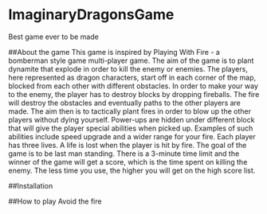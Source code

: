 # ImaginaryDragonsGame
Best game ever to be made

##About the game
This game is inspired by Playing With Fire - a bomberman style game multi-player game. The aim of the game is to plant dynamite that explode in order to kill the enemy or enemies. The players, here represented as dragon characters, start off in each corner of the map, blocked from each other with different obstacles. In order to make your way to the enemy, the player has to destroy blocks by dropping fireballs. The fire will destroy the obstacles and eventually paths to the other players are made. The aim then is to tactically plant fires in order to blow up the other players without dying yourself. Power-ups are hidden under different block that will give the player special abilities when picked up. Examples of such abilities include speed upgrade and a wider range for your fire. Each player has three lives. A life is lost when the player is hit by fire. The goal of the game is to be last man standing. There is a 3-minute time limit and the winner of the game will get a score, which is the time spent on killing the enemy. The less time you use, the higher you will get on the high score list.

##Installation

##How to play
Avoid the fire
